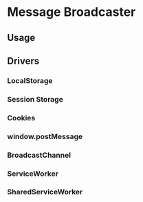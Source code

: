 # Message Broadcaster

## Usage

## Drivers
### LocalStorage

### Session Storage

### Cookies

### window.postMessage

### BroadcastChannel

### ServiceWorker

### SharedServiceWorker
